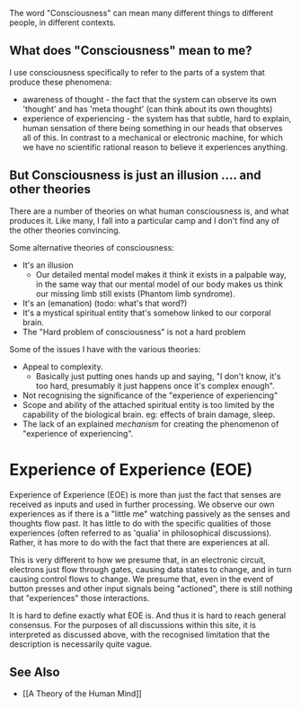 The word "Consciousness" can mean many different things to different people, in different contexts.

## What does "Consciousness" mean to me?
I use consciousness specifically to refer to the parts of a system that produce these phenomena:
* awareness of thought - the fact that the system can observe its own 'thought' and has 'meta thought' (can think about its own thoughts)
* experience of experiencing - the system has that subtle, hard to explain, human sensation of there being something in our heads that observes all of this. In contrast to a mechanical or electronic machine, for which we have no scientific rational reason to believe it experiences anything.

## But Consciousness is just an illusion .... and other theories
There are a number of theories on what human consciousness is, and what produces it. Like many, I fall into a particular camp and I don't find any of the other theories convincing.

Some alternative theories of consciousness:
* It's an illusion
   * Our detailed mental model makes it think it exists in a palpable way, in the same way that our mental model of our body makes us think our missing limb still exists (Phantom limb syndrome).
* It's an (emanation)   (todo: what's that word?)
* It's a mystical spiritual entity that's somehow linked to our corporal brain.
* The "Hard problem of consciousness" is not a hard problem

Some of the issues I have with the various theories:
* Appeal to complexity.
   * Basically just putting ones hands up and saying, "I don't know, it's too hard, presumably it just happens once it's complex enough".
* Not recognising the significance of the "experience of experiencing"
* Scope and ability of the attached spiritual entity is too limited by the capability of the biological brain. eg: effects of brain damage, sleep.
* The lack of an explained _mechanism_ for creating the phenomenon of "experience of experiencing".

# Experience of Experience (EOE)
Experience of Experience (EOE) is more than just the fact that senses are received as inputs and used in further processing. We observe our own experiences as if there is a "little me" watching passively as the senses and thoughts flow past. It has little to do with the specific qualities of those experiences (often referred to as 'qualia' in philosophical discussions). Rather, it has more to do with the fact that there are experiences at all.

This is very different to how we presume that, in an electronic circuit, electrons just flow through gates, causing data states to change, and in turn causing control flows to change. We presume that, even in the event of button presses and other input signals being "actioned", there is still nothing that "experiences" those interactions.

It is hard to define exactly what EOE is. And thus it is hard to reach general consensus. For the purposes of all discussions within this site, it is interpreted as discussed above, with the recognised limitation that the description is necessarily quite vague.

## See Also
* [[A Theory of the Human Mind]]